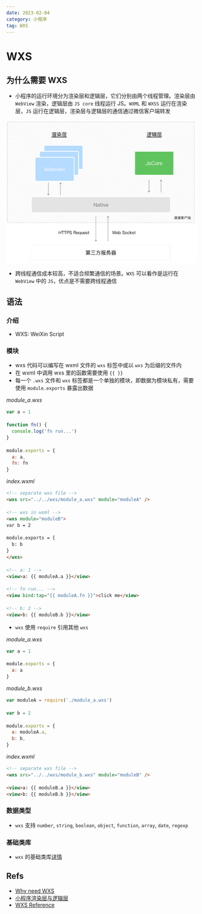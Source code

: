```yaml
---
date: 2023-02-04
category: 小程序
tag: WXS
---
```


# WXS

## 为什么需要 WXS

- 小程序的运行环境分为渲染层和逻辑层，它们分别由两个线程管理。渲染层由 `WebView` 渲染，逻辑层由 `JS core` 线程运行 JS。`WXML` 和 `WXSS` 运行在渲染层，`JS` 运行在逻辑层，渲染层与逻辑层的通信通过微信客户端转发

![communication](./images/communication.png)

- 跨线程通信成本较高，不适合频繁通信的场景。`WXS` 可以看作是运行在 `WebView` 中的 `JS`，优点是不需要跨线程通信

## 语法

### 介绍

- WXS: WeiXin Script

### 模块

- wxs 代码可以编写在 wxml 文件的 `wxs` 标签中或以 `wxs` 为后缀的文件内
- 在 wxml 中调用 wxs 里的函数需要使用 `{{ }}`
- 每一个 `.wxs` 文件和 `wxs` 标签都是一个单独的模块，即数据为模块私有，需要使用 `module.exports` 暴露出数据

_module_a.wxs_

```js
var a = 1

function fn() {
  console.log('fn run...')
}

module.exports = {
  a: a,
  fn: fn
}
```

_index.wxml_

```html
<!-- separate wxs file -->
<wxs src="../../wxs/module_a.wxs" module="moduleA" />

<!-- wxs in wxml -->
<wxs module="moduleB">
var b = 2
  
module.exports = {
  b: b
}
</wxs>

<!-- a: 1 -->
<view>a: {{ moduleA.a }}</view>

<!-- fn run... -->
<view bind:tap="{{ moduleA.fn }}">click me</view>

<!-- b: 2 -->
<view>b: {{ moduleB.b }}</view>
```

- `wxs` 使用 `require` 引用其他 `wxs`

_module_a.wxs_

```js
var a = 1

module.exports = {
  a: a
}
```

_module_b.wxs_

```js
var moduleA = require('./module_a.wxs')

var b = 2

module.exports = {
  a: moduleA.a,
  b: b,
}
```

_index.wxml_

```html
<!-- separate wxs file -->
<wxs src="../../wxs/module_b.wxs" module="moduleB" />

<view>a: {{ moduleB.a }}</view>
<view>b: {{ moduleB.b }}</view>
```

### 数据类型

- `wxs` 支持 `number`, `string`, `boolean`, `object`, `function`, `array`, `date`, `regexp`

### 基础类库

- `wxs` 的基础类库[详情](https://developers.weixin.qq.com/miniprogram/dev/reference/wxs/07basiclibrary.html)

## Refs

- [Why need WXS](https://www.zhihu.com/question/64322737/answer/223446446)
- [小程序渲染层与逻辑层](https://developers.weixin.qq.com/miniprogram/dev/framework/quickstart/framework.html)
- [WXS Reference](https://developers.weixin.qq.com/miniprogram/dev/reference/wxs/)
